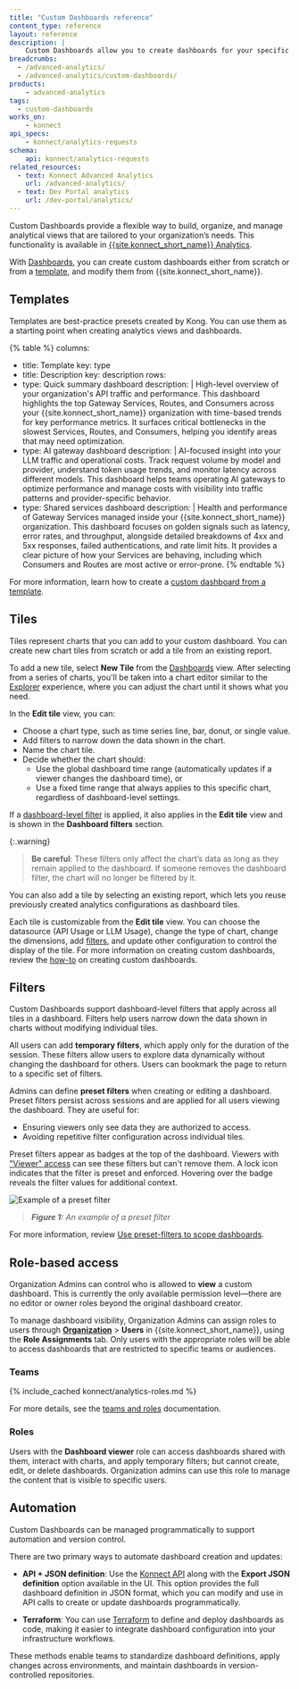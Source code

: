 ```yaml
---
title: "Custom Dashboards reference"
content_type: reference
layout: reference
description: |
    Custom Dashboards allow you to create dashboards for your specific use cases.
breadcrumbs:
  - /advanced-analytics/
  - /advanced-analytics/custom-dashboards/
products:
    - advanced-analytics
tags:
  - custom-dashboards
works_on:
    - konnect
api_specs:
    - konnect/analytics-requests
schema:
    api: konnect/analytics-requests
related_resources:
  - text: Konnect Advanced Analytics
    url: /advanced-analytics/
  - text: Dev Portal analytics
    url: /dev-portal/analytics/
---
```


Custom Dashboards provide a flexible way to build, organize, and manage analytical views that are tailored to your organization’s needs. This functionality is available in [{{site.konnect_short_name}} Analytics](https://cloud.konghq.com/us/analytics/summary).

With [Dashboards](https://cloud.konghq.com/us/analytics/dashboards), you can create custom dashboards either from scratch or from a [template](#templates), and modify them from {{site.konnect_short_name}}.

## Templates

Templates are best-practice presets created by Kong. You can use them as a starting point when creating analytics views and dashboards.


{% table %}
columns:
  - title: Template
    key: type
  - title: Description
    key: description
rows:
  - type: Quick summary dashboard
    description: | 
      High-level overview of your organization's API traffic and performance. 
      This dashboard highlights the top Gateway Services, Routes, and Consumers across your {{site.konnect_short_name}} organization with time-based trends for key performance metrics. 
      It surfaces critical bottlenecks in the slowest Services, Routes, and Consumers, helping you identify areas that may need optimization.
  - type: AI gateway dashboard
    description: |
      AI-focused insight into your LLM traffic and operational costs. 
      Track request volume by model and provider, understand token usage trends, and monitor latency across different models. 
      This dashboard helps teams operating AI gateways to optimize performance and manage costs with visibility into traffic patterns and provider-specific behavior.
  - type: Shared services dashboard
    description: |
      Health and performance of Gateway Services managed inside your {{site.konnect_short_name}} organization. 
      This dashboard focuses on golden signals such as latency, error rates, and throughput, alongside detailed breakdowns of 4xx and 5xx responses, failed authentications, and rate limit hits. 
      It provides a clear picture of how your Services are behaving, including which Consumers and Routes are most active or error-prone.
{% endtable %}

For more information, learn how to create a [custom dashboard from a template](/how-to/create-custom-dashboards/).

## Tiles

Tiles represent charts that you can add to your custom dashboard. You can create new chart tiles from scratch or add a tile from an existing report.

To add a new tile, select **New Tile** from the [Dashboards](https://cloud.konghq.com/us/analytics/dashboards/) view. After selecting from a series of charts, you'll be taken into a chart editor similar to the [Explorer](/advanced-analytics/explorer/) experience, where you can adjust the chart until it shows what you need.

In the **Edit tile** view, you can:

* Choose a chart type, such as time series line, bar, donut, or single value.
* Add filters to narrow down the data shown in the chart.
* Name the chart tile.
* Decide whether the chart should:
  * Use the global dashboard time range (automatically updates if a viewer changes the dashboard time), or
  * Use a fixed time range that always applies to this specific chart, regardless of dashboard-level settings.

If a [dashboard-level filter](#filters) is applied, it also applies in the **Edit tile** view and is shown in the **Dashboard filters** section. 

{:.warning}
> **Be careful**: These filters only affect the chart’s data as long as they remain applied to the dashboard. If someone removes the dashboard filter, the chart will no longer be filtered by it.

You can also add a tile by selecting an existing report, which lets you reuse previously created analytics configurations as dashboard tiles.

Each tile is customizable from the **Edit tile** view. You can choose the datasource (API Usage or LLM Usage), change the type of chart, change the dimensions, add [filters](#filters), and update other configuration to control the display of the tile. For more information on creating custom dashboards, review the [how-to](/how-to/create-custom-dashboards/) on creating custom dashboards.


## Filters

Custom Dashboards support dashboard-level filters that apply across all tiles in a dashboard. Filters help users narrow down the data shown in charts without modifying individual tiles.

All users can add **temporary filters**, which apply only for the duration of the session. These filters allow users to explore data dynamically without changing the dashboard for others.  Users can bookmark the page to return to a specific set of filters.

Admins can define **preset filters** when creating or editing a dashboard. Preset filters persist across sessions and are applied for all users viewing the dashboard. They are useful for:

* Ensuring viewers only see data they are authorized to access.
* Avoiding repetitive filter configuration across individual tiles.

Preset filters appear as badges at the top of the dashboard. Viewers with ["Viewer" access](#role-based-access) can see these filters but can't remove them. A lock icon indicates that the filter is preset and enforced. Hovering over the badge reveals the filter values for additional context.

![Example of a preset filter](/assets/images/analytics/admin.png)
>_**Figure 1:** An example of a preset filter_

For more information, review [Use preset-filters to scope dashboards](/how-to/use-preset-filters-scope-dashboards/).

## Role-based access

Organization Admins can control who is allowed to **view** a custom dashboard. This is currently the only available permission level—there are no editor or owner roles beyond the original dashboard creator.

To manage dashboard visibility, Organization Admins can assign roles to users through [**Organization**](https://cloud.konghq.com/organization/) > **Users** in {{site.konnect_short_name}}, using the **Role Assignments** tab. Only users with the appropriate roles will be able to access dashboards that are restricted to specific teams or audiences.

### Teams

{% include_cached konnect/analytics-roles.md %}

For more details, see the [teams and roles](/konnect-platform/teams-and-roles/) documentation.

### Roles

Users with the **Dashboard viewer** role can access dashboards shared with them, interact with charts, and apply temporary filters; but cannot create, edit, or delete dashboards.  Organization admins can use this role to manage the content that is visible to specific users.


## Automation

Custom Dashboards can be managed programmatically to support automation and version control.

There are two primary ways to automate dashboard creation and updates:

* **API + JSON definition**: Use the [Konnect API](/api/konnect/analytics-requests/) along with the **Export JSON definition** option available in the UI. This option provides the full dashboard definition in JSON format, which you can modify and use in API calls to create or update dashboards programmatically.

* **Terraform**: You can use [Terraform](/terraform/) to define and deploy dashboards as code, making it easier to integrate dashboard configuration into your infrastructure workflows.

These methods enable teams to standardize dashboard definitions, apply changes across environments, and maintain dashboards in version-controlled repositories.

